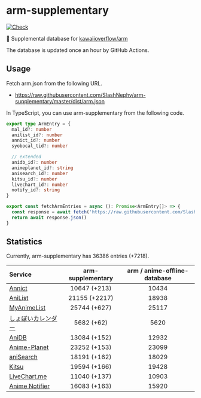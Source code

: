 # arm-supplementary

[![Check](https://github.com/SlashNephy/arm-supplementary/actions/workflows/check-node.yml/badge.svg)](https://github.com/SlashNephy/arm-supplementary/actions/workflows/check-node.yml)

💊 Supplemental database for [kawaiioverflow/arm](https://github.com/kawaiioverflow/arm)

The database is updated once an hour by GitHub Actions.

## Usage

Fetch arm.json from the following URL.

- https://raw.githubusercontent.com/SlashNephy/arm-supplementary/master/dist/arm.json

In TypeScript, you can use arm-supplementary from the following code.

```TypeScript
export type ArmEntry = {
  mal_id?: number
  anilist_id?: number
  annict_id?: number
  syobocal_tid?: number

  // extended
  anidb_id?: number
  animeplanet_id?: string
  anisearch_id?: number
  kitsu_id?: number
  livechart_id?: number
  notify_id?: string
}

export const fetchArmEntries = async (): Promise<ArmEntry[]> => {
  const response = await fetch('https://raw.githubusercontent.com/SlashNephy/arm-supplementary/master/dist/arm.json')
  return await response.json()
}
```

## Statistics

Currently, arm-supplementary has 36386 entries (+7218).

| Service                                     | arm-supplementary | arm / anime-offline-database |
| :------------------------------------------ | :---------------: | :--------------------------: |
| [Annict](https://annict.com)                |   10647 (+213)    |            10434             |
| [AniList](https://anilist.co)               |   21155 (+2217)   |            18938             |
| [MyAnimeList](https://myanimelist.net)      |   25744 (+627)    |            25117             |
| [しょぼいカレンダー](https://cal.syoboi.jp) |    5682 (+62)     |             5620             |
| [AniDB](https://anidb.net)                  |   13084 (+152)    |            12932             |
| [Anime-Planet](https://anime-planet.com)    |   23252 (+153)    |            23099             |
| [aniSearch](https://anisearch.com)          |   18191 (+162)    |            18029             |
| [Kitsu](https://kitsu.io)                   |   19594 (+166)    |            19428             |
| [LiveChart.me](https://livechart.me)        |   11040 (+137)    |            10903             |
| [Anime Notifier](https://notify.moe)        |   16083 (+163)    |            15920             |
